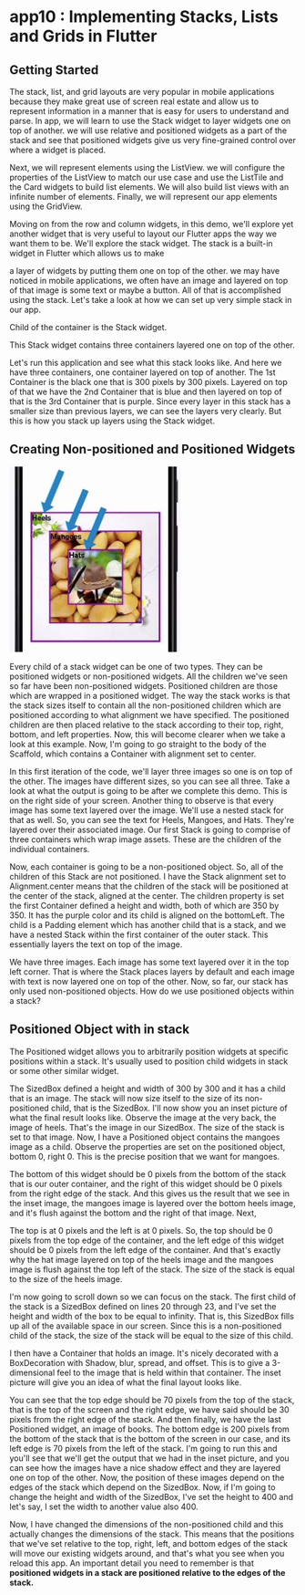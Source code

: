 # app10 : Implementing Stacks, Lists and Grids in Flutter

## Getting Started
The stack, list, and grid layouts are very popular in mobile applications because they make great use of screen real estate and allow us to represent information in a manner that is easy for users to understand and parse. In app, we will learn to use the Stack widget to layer widgets one on top of another. we will use relative and positioned widgets as a part of the stack and see that positioned widgets give us very fine-grained control over where a widget is placed. 

Next, we will represent elements using the ListView. we will configure the properties of the ListView to match our use case and use the ListTile and the Card widgets to build list elements. We will also build list views with an infinite number of elements. Finally, we will represent our app elements using the GridView.

Moving on from the row and column widgets, in this demo, we'll explore yet another widget that is very useful to layout our Flutter apps the way we want them to be. We'll explore the stack widget. The stack is a built-in widget in Flutter which allows us to make

a layer of widgets by putting them one on top of the other. we may have noticed in mobile applications, we often have an image and layered on top of that image is some text or maybe a button. All of that is accomplished using the stack. Let's take a look at how we can set up very simple stack in our app.

Child of the container is the Stack widget.

This Stack widget contains three containers layered one on top of the other. 

Let's run this application and see what this stack looks like. And here we have three containers, one container layered on top of another. The 1st Container is the black one that is 300 pixels by 300 pixels. Layered on top of that we have the 2nd Container that is blue and then layered on top of that is the 3rd Container that is purple. Since every layer in this stack has a smaller size than previous layers, we can see the layers very clearly. But this is how you stack up layers using the Stack widget.

## Creating Non-positioned and Positioned Widgets

![img.png](img.png)

Every child of a stack widget can be one of two types. They can be positioned widgets or non-positioned widgets. All the children we've seen so far have been non-positioned widgets. Positioned children are those which are wrapped in a positioned widget. The way the stack works is that the stack sizes itself to contain all the non-positioned children which are positioned according to what alignment we have specified. The positioned children are then placed relative to the stack according to their top, right, bottom, and left properties. Now, this will become clearer when we take a look at this example. Now, I'm going to go straight to the body of the Scaffold, which contains a Container with alignment set to center.

In this first iteration of the code, we'll layer three images so one is on top of the other. The images have different sizes, so you can see all three. Take a look at what the output is going to be after we complete this demo. This is on the right side of your screen. Another thing to observe is that every image has some text layered over the image. We'll use a nested stack for that as well. So, you can see the text for Heels, Mangoes, and Hats. They're layered over their associated image. Our first Stack is going to comprise of three containers which wrap image assets. These are the children of the individual containers.

Now, each container is going to be a non-positioned object. So, all of the children of this Stack are not positioned. I have the Stack alignment set to Alignment.center means that the children of the stack will be positioned at the center of the stack, aligned at the center. The children property is set the first Container defined a height and width, both of which are 350 by 350. It has the purple color and its child is aligned on the bottomLeft. The child is a Padding element which has another child that is a stack, and we have a nested Stack within the first container of the outer stack. This essentially layers the text on top of the image.

We have three images. Each image has some text layered over it in the top left corner. That is where the Stack places layers by default and each image with text is now layered one on top of the other. Now, so far, our stack has only used non-positioned objects. How do we use positioned objects within a stack? 

## Positioned Object with in stack

The Positioned widget allows you to arbitrarily position widgets at specific positions within a stack. It's usually used to position child widgets in stack or some other similar widget. 

The SizedBox defined a height and width of 300 by 300 and it has a child that is an image. The stack will now size itself to the size of its non-positioned child, that is the SizedBox. I'll now show you an inset picture of what the final result looks like. Observe the image at the very back, the image of heels. That's the image in our SizedBox. The size of the stack is set to that image. Now, I have a Positioned object contains the mangoes image as a child. Observe the properties are set on the positioned object, bottom 0, right 0. This is the precise position that we want for mangoes.

The bottom of this widget should be 0 pixels from the bottom of the stack that is our outer container, and the right of this widget should be 0 pixels from the right edge of the stack. And this gives us the result that we see in the inset image, the mangoes image is layered over the bottom heels image, and it's flush against the bottom and the right of that image. Next,

The top is at 0 pixels and the left is at 0 pixels. So, the top should be 0 pixels from the top edge of the container, and the left edge of this widget should be 0 pixels from the left edge of the container. And that's exactly why the hat image layered on top of the heels image and the mangoes image is flush against the top left of the stack. The size of the stack is equal to the size of the heels image.

I'm now going to scroll down so we can focus on the stack. The first child of the stack is a SizedBox defined on lines 20 through 23, and I've set the height and width of the box to be equal to infinity. That is, this SizedBox fills up all of the available space in our screen. Since this is a non-positioned child of the stack, the size of the stack will be equal to the size of this child.

I then have a Container that holds an image. It's nicely decorated with a BoxDecoration with Shadow, blur, spread, and offset. This is to give a 3-dimensional feel to the image that is held within that container. The inset picture will give you an idea of what the final layout looks like.

You can see that the top edge should be 70 pixels from the top of the stack, that is the top of the screen and the right edge, we have said should be 30 pixels from the right edge of the stack. And then finally, we have the last Positioned widget, an image of books. The bottom edge is 200 pixels from the bottom of the stack that is the bottom of the screen in our case, and its left edge is 70 pixels from the left of the stack. I'm going to run this and you'll see that we'll get the output that we had in the inset picture, and you can see how the images have a nice shadow effect and they are layered one on top of the other. Now, the position of these images depend on the edges of the stack which depend on the SizedBox. Now, if I'm going to change the height and width of the SizedBox, I've set the height to 400 and let's say, I set the width to another value also 400.

Now, I have changed the dimensions of the non-positioned child and this actually changes the dimensions of the stack. This means that the positions that we've set relative to the top, right, left, and bottom edges of the stack will move our existing widgets around, and that's what you see when you reload this app. An important detail you need to remember is that **positioned widgets in a stack are positioned relative to the edges of the stack.**